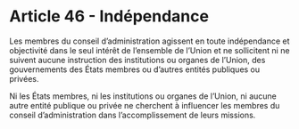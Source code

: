# Article 46 - Indépendance


Les membres du conseil d’administration agissent en toute indépendance et objectivité dans le seul intérêt de l’ensemble de l’Union et ne sollicitent ni ne suivent aucune instruction des institutions ou organes de l’Union, des gouvernements des États membres ou d’autres entités publiques ou privées.

Ni les États membres, ni les institutions ou organes de l’Union, ni aucune autre entité publique ou privée ne cherchent à influencer les membres du conseil d’administration dans l’accomplissement de leurs missions.

